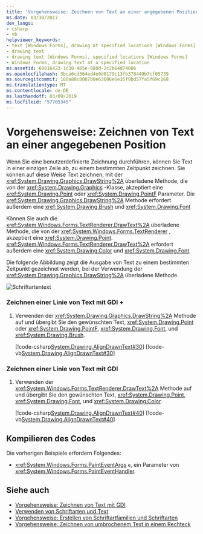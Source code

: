 ```yaml
---
title: 'Vorgehensweise: Zeichnen von Text an einer angegebenen Position'
ms.date: 03/30/2017
dev_langs:
- csharp
- vb
helpviewer_keywords:
- text [Windows Forms], drawing at specified locations [Windows Forms]
- drawing text
- drawing text [Windows Forms], specified locations [Windows Forms]
- Windows Forms, drawing text at a specified location
ms.assetid: 60816423-1c38-465e-980d-2c2b64d74086
ms.openlocfilehash: 3bca6cd364ed4e0d0179c13fb378449b7cf05739
ms.sourcegitcommit: 160a88c8087b0e63606e6e35f9bd57fa5f69c168
ms.translationtype: MT
ms.contentlocale: de-DE
ms.lasthandoff: 03/09/2019
ms.locfileid: "57705345"
---
```

# <a name="how-to-draw-text-at-a-specified-location"></a>Vorgehensweise: Zeichnen von Text an einer angegebenen Position
Wenn Sie eine benutzerdefinierte Zeichnung durchführen, können Sie Text in einer einzigen Zeile ab, zu einem bestimmten Zeitpunkt zeichnen. Sie können auf diese Weise Text zeichnen, mit der <xref:System.Drawing.Graphics.DrawString%2A> überladene Methode, die von der <xref:System.Drawing.Graphics> -Klasse, akzeptiert eine <xref:System.Drawing.Point> oder <xref:System.Drawing.PointF> Parameter. Die <xref:System.Drawing.Graphics.DrawString%2A> Methode erfordert außerdem eine <xref:System.Drawing.Brush> und <xref:System.Drawing.Font>  
  
 Können Sie auch die <xref:System.Windows.Forms.TextRenderer.DrawText%2A> überladene Methode, die von der <xref:System.Windows.Forms.TextRenderer> , akzeptiert eine <xref:System.Drawing.Point>. <xref:System.Windows.Forms.TextRenderer.DrawText%2A> erfordert außerdem eine <xref:System.Drawing.Color> und <xref:System.Drawing.Font>.  
  
 Die folgende Abbildung zeigt die Ausgabe von Text zu einem bestimmten Zeitpunkt gezeichnet werden, bei der Verwendung der <xref:System.Drawing.Graphics.DrawString%2A> überladene Methode.  
  
 ![Schriftartentext](./media/csfontstext1.png "csfontstext1")  
  
### <a name="to-draw-a-line-of-text-with-gdi"></a>Zeichnen einer Linie von Text mit GDI +  
  
1.  Verwenden der <xref:System.Drawing.Graphics.DrawString%2A> Methode auf und übergibt Sie den gewünschten Text, <xref:System.Drawing.Point> oder <xref:System.Drawing.PointF>, <xref:System.Drawing.Font>, und <xref:System.Drawing.Brush>.  
  
     [!code-csharp[System.Drawing.AlignDrawnText#30](~/samples/snippets/csharp/VS_Snippets_Winforms/System.Drawing.AlignDrawnText/CS/Form1.cs#30)]
     [!code-vb[System.Drawing.AlignDrawnText#30](~/samples/snippets/visualbasic/VS_Snippets_Winforms/System.Drawing.AlignDrawnText/VB/Form1.vb#30)]  
  
### <a name="to-draw-a-line-of-text-with-gdi"></a>Zeichnen einer Linie von Text mit GDI  
  
1.  Verwenden der <xref:System.Windows.Forms.TextRenderer.DrawText%2A> Methode auf und übergibt Sie den gewünschten Text, <xref:System.Drawing.Point>, <xref:System.Drawing.Font>, und <xref:System.Drawing.Color>.  
  
     [!code-csharp[System.Drawing.AlignDrawnText#40](~/samples/snippets/csharp/VS_Snippets_Winforms/System.Drawing.AlignDrawnText/CS/Form1.cs#40)]
     [!code-vb[System.Drawing.AlignDrawnText#40](~/samples/snippets/visualbasic/VS_Snippets_Winforms/System.Drawing.AlignDrawnText/VB/Form1.vb#40)]  
  
## <a name="compiling-the-code"></a>Kompilieren des Codes  
 Die vorherigen Beispiele erfordern Folgendes:  
  
-   <xref:System.Windows.Forms.PaintEventArgs>  `e`, ein Parameter von <xref:System.Windows.Forms.PaintEventHandler>.  
  
## <a name="see-also"></a>Siehe auch
- [Vorgehensweise: Zeichnen von Text mit GDI](how-to-draw-text-with-gdi.md)
- [Verwenden von Schriftarten und Text](using-fonts-and-text.md)
- [Vorgehensweise: Erstellen von Schriftartfamilien und Schriftarten](how-to-construct-font-families-and-fonts.md)
- [Vorgehensweise: Zeichnen von umbrochenem Text in einem Rechteck](how-to-draw-wrapped-text-in-a-rectangle.md)
